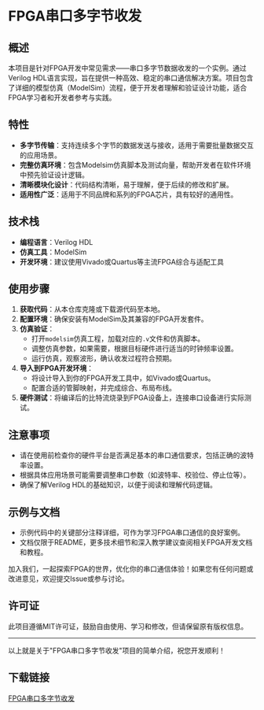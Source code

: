 # FPGA串口多字节收发

## 概述

本项目是针对FPGA开发中常见需求——串口多字节数据收发的一个实例。通过Verilog HDL语言实现，旨在提供一种高效、稳定的串口通信解决方案。项目包含了详细的模型仿真（ModelSim）流程，便于开发者理解和验证设计功能，适合FPGA学习者和开发者参考与实践。

## 特性

- **多字节传输**：支持连续多个字节的数据发送与接收，适用于需要批量数据交互的应用场景。
- **完整仿真环境**：包含Modelsim仿真脚本及测试向量，帮助开发者在软件环境中预先验证设计逻辑。
- **清晰模块化设计**：代码结构清晰，易于理解，便于后续的修改和扩展。
- **适用性广泛**：适用于不同品牌和系列的FPGA芯片，具有较好的通用性。

## 技术栈

- **编程语言**：Verilog HDL
- **仿真工具**：ModelSim
- **开发环境**：建议使用Vivado或Quartus等主流FPGA综合与适配工具

## 使用步骤

1. **获取代码**：从本仓库克隆或下载源代码至本地。
2. **配置环境**：确保安装有ModelSim及其兼容的FPGA开发套件。
3. **仿真验证**：
   - 打开`modelsim`仿真工程，加载对应的`.v`文件和仿真脚本。
   - 调整仿真参数，如果需要，根据目标硬件进行适当的时钟频率设置。
   - 运行仿真，观察波形，确认收发过程符合预期。
4. **导入到FPGA开发环境**：
   - 将设计导入到你的FPGA开发工具中，如Vivado或Quartus。
   - 配置合适的管脚映射，并完成综合、布局布线。
5. **硬件测试**：将编译后的比特流烧录到FPGA设备上，连接串口设备进行实际测试。

## 注意事项

- 请在使用前检查你的硬件平台是否满足基本的串口通信要求，包括正确的波特率设置。
- 根据具体应用场景可能需要调整串口参数（如波特率、校验位、停止位等）。
- 确保了解Verilog HDL的基础知识，以便于阅读和理解代码逻辑。

## 示例与文档

- 示例代码中的关键部分注释详细，可作为学习FPGA串口通信的良好案例。
- 文档仅限于README，更多技术细节和深入教学建议查阅相关FPGA开发文档和教程。

加入我们，一起探索FPGA的世界，优化你的串口通信体验！如果您有任何问题或改进意见，欢迎提交Issue或参与讨论。

## 许可证

此项目遵循MIT许可证，鼓励自由使用、学习和修改，但请保留原有版权信息。

---

以上就是关于"FPGA串口多字节收发"项目的简单介绍，祝您开发顺利！

## 下载链接

[FPGA串口多字节收发](https://pan.quark.cn/s/ca99719805c5)